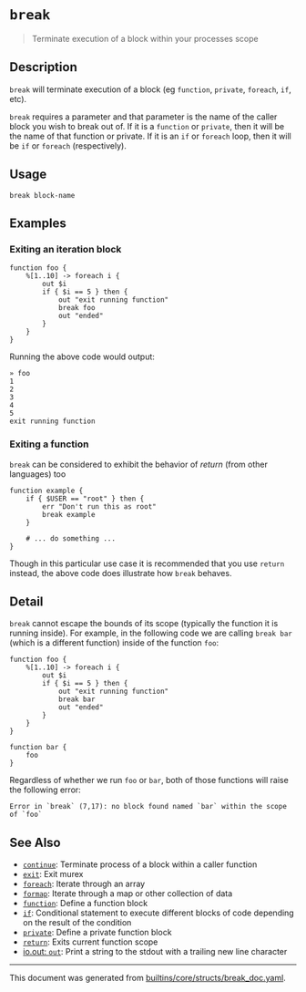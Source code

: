 # `break`

> Terminate execution of a block within your processes scope

## Description

`break` will terminate execution of a block (eg `function`, `private`,
`foreach`, `if`, etc).

`break` requires a parameter and that parameter is the name of the caller
block you wish to break out of. If it is a `function` or `private`, then it
will be the name of that function or private. If it is an `if` or `foreach`
loop, then it will be `if` or `foreach` (respectively).

## Usage

```
break block-name
```

## Examples

### Exiting an iteration block

```
function foo {
    %[1..10] -> foreach i {
        out $i
        if { $i == 5 } then {
            out "exit running function"
            break foo
            out "ended"
        }
    }
}
```

Running the above code would output:

```
» foo
1
2
3
4
5
exit running function
```

### Exiting a function

`break` can be considered to exhibit the behavior of _return_ (from other
languages) too

```
function example {
    if { $USER == "root" } then {
        err "Don't run this as root"
        break example
    }
    
    # ... do something ...
}
```

Though in this particular use case it is recommended that you use `return`
instead, the above code does illustrate how `break` behaves.

## Detail

`break` cannot escape the bounds of its scope (typically the function it is
running inside). For example, in the following code we are calling `break
bar` (which is a different function) inside of the function `foo`:

```
function foo {
    %[1..10] -> foreach i {
        out $i
        if { $i == 5 } then {
            out "exit running function"
            break bar
            out "ended"
        }
    }
}

function bar {
    foo
}
```

Regardless of whether we run `foo` or `bar`, both of those functions will
raise the following error:

```
Error in `break` (7,17): no block found named `bar` within the scope of `foo`
```

## See Also

* [`continue`](../commands/continue.md):
  Terminate process of a block within a caller function
* [`exit`](../commands/exit.md):
  Exit murex
* [`foreach`](../commands/foreach.md):
  Iterate through an array
* [`formap`](../commands/formap.md):
  Iterate through a map or other collection of data
* [`function`](../commands/function.md):
  Define a function block
* [`if`](../commands/if.md):
  Conditional statement to execute different blocks of code depending on the result of the condition
* [`private`](../commands/private.md):
  Define a private function block
* [`return`](../commands/return.md):
  Exits current function scope
* [io.out: `out`](../commands/out.md):
  Print a string to the stdout with a trailing new line character

<hr/>

This document was generated from [builtins/core/structs/break_doc.yaml](https://github.com/lmorg/murex/blob/master/builtins/core/structs/break_doc.yaml).
